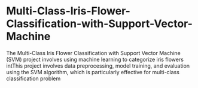 # Multi-Class-Iris-Flower-Classification-with-Support-Vector-Machine
The Multi-Class Iris Flower Classification with Support Vector Machine (SVM) project involves using machine learning to categorize iris flowers intThis project involves data preprocessing, model training, and evaluation using the SVM algorithm, which is particularly effective for multi-class classification problem
